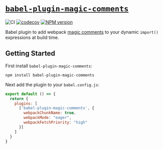 # [`babel-plugin-magic-comments`](https://www.npmjs.com/package/babel-plugin-magic-comments)

![CI](https://github.com/morganney/babel-plugin-magic-comments/actions/workflows/ci.yml/badge.svg)
[![codecov](https://codecov.io/gh/morganney/babel-plugin-magic-comments/branch/main/graph/badge.svg?token=92J7AMZH8N)](https://codecov.io/gh/morganney/babel-plugin-magic-comments)
[![NPM version](https://img.shields.io/npm/v/babel-plugin-magic-comments.svg)](https://www.npmjs.com/package/babel-plugin-magic-comments)

Babel plugin to add webpack [magic comments](https://webpack.js.org/api/module-methods/#magic-comments) to your dynamic `import()` expressions at build time.

## Getting Started

First install `babel-plugin-magic-comments`:

```
npm install babel-plugin-magic-comments
```

Next add the plugin to your `babel.config.js`:

```js
export default () => {
  return {
    plugins: [
      ['babel-plugin-magic-comments', {
        webpackChunkName: true,
        webpackMode: "eager",
        webpackFetchPriority: "high"
      }]
    ]
  }
}
```
